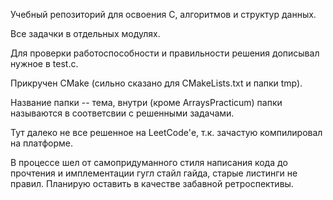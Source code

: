 Учебный репозиторий для освоения С, алгоритмов и структур данных. 

Все задачки в отдельных модулях. 

Для проверки работоспособности и правильности решения дописывал нужное в test.c. 

Прикручен CMake (сильно сказано для CMakeLists.txt и папки tmp). 

Название папки -- тема, внутри (кроме ArraysPracticum) папки называются в соответсвии с решенными задачами.

Тут далеко не все решенное на LeetCode'е, т.к. зачастую компилировал на платформе.

В процессе шел от самопридуманного стиля написания кода до прочтения и имплементации гугл стайл гайда, старые листинги не правил. Планирую оставить в качестве забавной ретроспективы.
